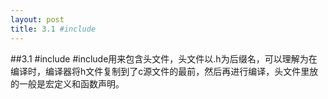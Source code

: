 ```yaml
---
layout: post
title: 3.1 #include 
---
```


##3.1 #include
\#include用来包含头文件，头文件以.h为后缀名，可以理解为在编译时，编译器将h文件复制到了c源文件的最前，然后再进行编译，头文件里放的一般是宏定义和函数声明。
